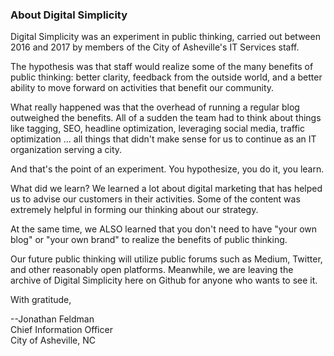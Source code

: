 ### About Digital Simplicity

Digital Simplicity was an experiment in public thinking, carried out between 2016 and 2017 by members of the City of Asheville's IT Services staff. 

The hypothesis was that staff would realize some of the many benefits of public thinking: better clarity, feedback 
from the outside world, and a better ability to move forward on activities that benefit our community.

What really happened was that the overhead of running a regular blog outweighed the benefits. All of a sudden the team had to think about
things like tagging, SEO, headline optimization, leveraging social media, traffic optimization ... all things that didn't make sense
for us to continue as an IT organization serving a city. 

And that's the point of an experiment. You hypothesize, you do it, you learn.

What did we learn? We learned a lot about digital marketing 
that has helped us to advise our customers in their activities. Some of the content was extremely helpful in forming our 
thinking about our strategy.

At the same time, we ALSO learned that you don't need to have "your own blog" or "your own brand" to realize the benefits of 
public thinking. 

Our future public thinking will utilize public forums such as Medium, Twitter, and other reasonably open platforms. Meanwhile, 
we are leaving the archive of Digital Simplicity here on Github for anyone who wants to see it.

With gratitude,

--Jonathan Feldman  
Chief Information Officer  
City of Asheville, NC
